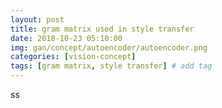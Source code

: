 ```yaml
---
layout: post
title: gram matrix used in style transfer  
date: 2018-10-23 05:10:00
img: gan/concept/autoencoder/autoencoder.png
categories: [vision-concept] 
tags: [gram matrix, style transfer] # add tag
---
```

ss



  